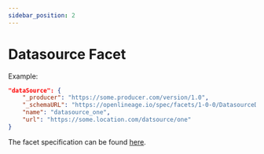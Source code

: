 ```yaml
---
sidebar_position: 2
---
```


# Datasource Facet

Example:

```json
"dataSource": {
    "_producer": "https://some.producer.com/version/1.0",
    "_schemaURL": "https://openlineage.io/spec/facets/1-0-0/DatasourceDatasetFacet.json",
	"name": "datasource_one",
    "url": "https://some.location.com/datsource/one"
}
```
The facet specification can be found [here](https://openlineage.io/spec/facets/1-0-0/DatasourceDatasetFacet.json).